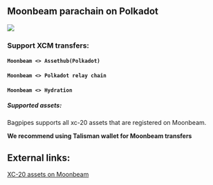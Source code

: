 ## Moonbeam parachain on Polkadot


![](/img/moonbeam.png)


### Support XCM transfers:

#### `Moonbeam <> Assethub(Polkadot)`    

#### `Moonbeam <> Polkadot relay chain`    

#### `Moonbeam <> Hydration`    


##### Supported assets:
Bagpipes supports all xc-20 assets that are registered on Moonbeam. 



**We recommend using Talisman wallet for Moonbeam transfers**



## External links:   
[XC-20 assets on Moonbeam](https://docs.moonbeam.network/builders/interoperability/xcm/xc20/overview/)
